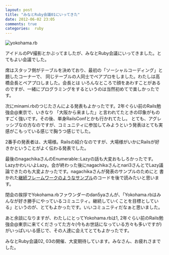 ```yaml
---
layout: post
title: "みなとRuby会議01にいってきた"
date: 2012-06-02 23:05
comments: true
categories:  ruby
---
```


![yokohama.rb](http://farm9.staticflickr.com/8164/7320447906_12302d8ab1_m.jpg)

アイドルのPV撮影とかぶってましたが、みなとRuby会議にいってきました。とてもよい会議でした。

席はスタッフ側がテーブルを決めており、最初の「ソーシャルコーディング」と題したコーナーで、
同じテーブルの人同士でペアプロをしました。わたしは高橋会長とペアプロしました。会長とは
いろんなところで顔をあわすことがあるのですが、一緒にプログラミングをするというのは当然初めてで楽しかったです。

次にminami.rbのつじたさんによる発表もよかったです。2年ぐらい前のRails勉強会@東京で、いきなり
「大阪から来ました」と言われてたときの印象がものすごく強いです。その後、単身RailsConfとかも行かれてたし。
とても、アグレッシブなの方なのですが、コミュニティに参加してみようという発表はとても実感がこもっている感じで胸うつ感じでした。

2番手の発表者は、大場様。Railsの紹介なのですが、大場様がいかにRailsが好きかということがよく伝わる発表でした。

最後のnagachikaさんのEnumerable::Lazyの話も大変おもしろかったです。LazyかわいいよLazy。会が終わった後にnagachikaさんとnari3さんとでLazy議論できたのも大変よかったです。nagachikaさんが発表のサンプルのためにと
書かれた[継続フレームワークのようなサンプル](https://github.com/nagachika/lazy_sample)のコードを後で読みたいと思います。

閉会の挨拶でYokohama.rbファウンダーのdan5yaさんが、「Yokohama.rbはみんなが好き勝手にやっているコミュニティ。継続していくことを目標としている」というのが、とてもよかったです。いいコミュニティだなぁと思いました。

あと余談になりますが、わたしにとってYokohama.rbは1, 2年ぐらい前のRails勉強会@東京に来てくださってた方々(今もお世話になっている方々も多いですが)がいっぱいいる感じで、その人達に会えてとてもよかったです。

みなとRuby会議02, 03の開催、大変期待しています。みなさん、お疲れさまでした。
